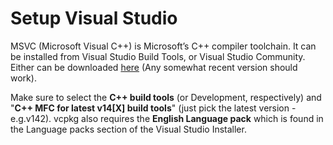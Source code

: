 # Setup Visual Studio

MSVC (Microsoft Visual C++) is Microsoft’s C++ compiler toolchain. It can be installed from Visual Studio Build Tools, or Visual Studio Community.
Either can be downloaded [here](https://visualstudio.microsoft.com/downloads) (Any somewhat recent version should work).

Make sure to select the **C++ build tools** (or Development, respectively) and "**C++ MFC for latest v14[X] build tools**" (just pick the latest
version - e.g.v142). vcpkg also requires the **English Language pack** which is found in the Language packs section of the Visual Studio Installer.

